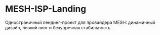 # MESH-ISP-Landing
Одностраничный лендинг-проект для провайдера MESH: динамичный дизайн, низкий пинг и безупречная стабильность.
